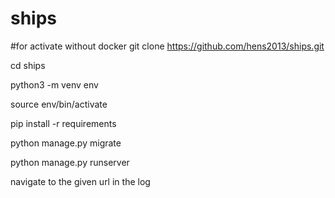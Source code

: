 # ships
#for activate without docker
git clone https://github.com/hens2013/ships.git

cd ships

python3 -m venv env

source env/bin/activate

pip install -r requirements

python manage.py migrate

python manage.py runserver

navigate to the given url in the log
